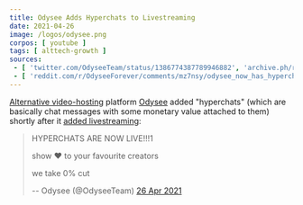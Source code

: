 ```yaml
---
title: Odysee Adds Hyperchats to Livestreaming
date: 2021-04-26
image: /logos/odysee.png
corpos: [ youtube ]
tags: [ alttech-growth ]
sources:
 - [ 'twitter.com/OdyseeTeam/status/1386774387789946882', 'archive.ph/rxTz3' ]
 - [ 'reddit.com/r/OdyseeForever/comments/mz7nsy/odysee_now_has_hyperchats_our_version_of/', 'archive.ph/QNVli' ]
---
```


[Alternative video-hosting](/alt/video-hosting/) platform
[Odysee](/alt/odysee/) added "hyperchats" (which are basically chat messages
with some monetary value attached to them) shortly after it [added
livestreaming](/e/odysee-livestreaming/):

> HYPERCHATS ARE NOW LIVE!!!1
>
> show ❤️ to your favourite creators
>
> we take 0% cut
>
> -- Odysee (@OdyseeTeam) [26 Apr 2021](https://archive.ph/rxTz3)
